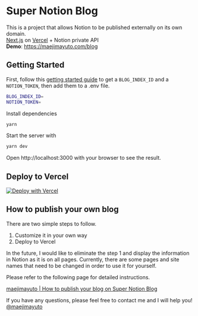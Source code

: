 # Super Notion Blog
This is a project that allows Notion to be published externally on its own domain.  
[Next.js](https://nextjs.org/) on [Vercel](https://vercel.com/) + Notion private API  
**Demo**: https://maejimayuto.com/blog

## Getting Started
First, follow this [getting started guide](https://maejimayuto.com/blog/authentication-notion-private-api-en) to get a `BLOG_INDEX_ID` and a `NOTION_TOKEN`, then add them to a .env file.

``` bash
BLOG_INDEX_ID=
NOTION_TOKEN=
```

Install dependencies

``` bash
yarn
```

Start the server with

``` bash
yarn dev
```

Open http://localhost:3000 with your browser to see the result.

## Deploy to Vercel

[![Deploy with Vercel](https://vercel.com/button)](https://vercel.com/new/clone?repository-url=https%3A%2F%2Fgithub.com%2Fmaejimayuto%2Fsuper-notion-blog&env=BLOG_INDEX_ID,NOTION_TOKEN&envDescription=BLOG_INDEX_ID%20and%20NOTION_TOKEN%20are%20required%20to%20retrieve%20information%20from%20Notion%20private%20API&envLink=https%3A%2F%2Fmaejimayuto.com%2Fblog%2Fauthentication-notion-private-api-en&project-name=super-notion-blog&repo-name=super-notion-blog&demo-title=Super%20Notion%20Blog&demo-description=You%20can%20publish%20Notion%20externally%20on%20your%20own%20domain.&demo-url=https%3A%2F%2Fmaejimayuto.com%2Fblog)


## How to publish your own blog
There are two simple steps to follow.

1. Customize it in your own way
2. Deploy to Vercel

In the future, I would like to eliminate the step 1 and display the information in Notion as it is on all pages.
Currently, there are some pages and site names that need to be changed in order to use it for yourself.

Please refer to the following page for detailed instructions.

[maejimayuto \| How to publish your blog on Super Notion Blog](https://maejimayuto.com/blog/publish-super-notion-blog-en)

If you have any questions, please feel free to contact me and I will help you!
[@maejimayuto](https://twitter.com/maejimayuto)
